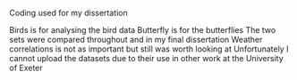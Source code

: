 Coding used for my dissertation

Birds is for analysing the bird data 
Butterfly is for the butterflies 
The two sets were compared throughout and in my final dissertation
Weather correlations is not as important but still was worth looking at 
Unfortunately I cannot upload the datasets due to their use in other work at the University of Exeter
